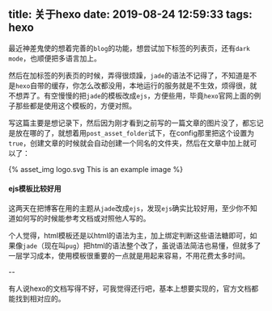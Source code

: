 title: 关于hexo
date: 2019-08-24 12:59:33
tags: hexo
---

最近神差鬼使的想着完善的`blog`的功能，想尝试加下标签的列表页，还有`dark mode`，也顺便把多语言加上。

然后在加标签的列表页的时候，弄得很烦躁，`jade`的语法不记得了，不知道是不是`hexo`自带的缓存，你怎么改都没用，本地运行的服务就是不生效，烦得很，就不想弄了。有空慢慢的把`jade`的模板改成`ejs`，方便些用，毕竟`hexo`官网上面的例子那些都是使用这个模板的，方便对照。

<!-- more -->

写这篇主要是想记录下，然后因为刚才看到之前写的一篇文章的图片没了，都忘记是放在哪的了，就想着用`post_asset_folder`试下，在config那里把这个设置为`true`，创建文章的时候就会自动创建一个同名的文件夹，然后在文章中加上就可以了：

{% asset_img logo.svg This is an example image %}

#### ejs模板比较好用

这两天在把博客在用的主题从`jade`改成`ejs`，发现`ejs`确实比较好用，至少你不知道如何写的时候能参考文档或对照他人写的。

个人觉得，html模板还是以html的语法为主，加上绑定判断这些语法糖即可，如果像`jade`（现在叫`pug`）把html的语法整个改了，虽说语法简洁也易懂，但就多了一层学习成本，使用模板很重要的一点就是用起来容易，不用花费太多时间。

--

有人说hexo的文档写得不好，可我觉得还行吧，基本上想要实现的，官方文档都能找到相对应的。